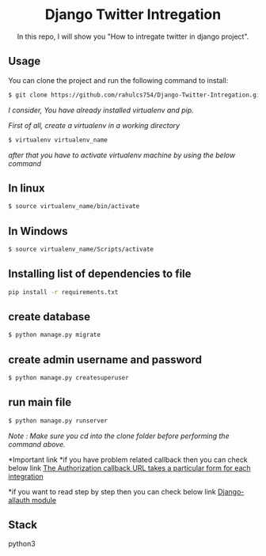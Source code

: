 
<div align="center"><h1> Django Twitter Intregation </h1> </div>
<div align="center"> In this repo, I will show you "How to intregate twitter in django project". </div>


Usage
-------
You can clone the project and run the following command to install: 

```bash
$ git clone https://github.com/rahulcs754/Django-Twitter-Intregation.git
```

*I consider, You have already installed virtualenv and pip.*

*First of all, create a virtualenv in a working directory*

```bash
$ virtualenv virtualenv_name
```
*after that you have to activate virtualenv machine by using the below command*

In linux
--------
```bash
$ source virtualenv_name/bin/activate
```
In Windows
------------
```bash
$ source virtualenv_name/Scripts/activate
```


 Installing list of dependencies to file
-----------------------------------------
```bash
pip install -r requirements.txt
```

create database  
-----------------
```bash
$ python manage.py migrate
```

 create admin username and password
------------------------------------
```bash
$ python manage.py createsuperuser
```

run main file 
-------------
```bash
$ python manage.py runserver
```

*Note  : Make sure you cd into the *clone* folder before performing the command above.*

*Important link 
*if you have problem related callback then you can check below link 
<a href="https://django-allauth.readthedocs.io/en/latest/providers.html" target="_blank"> The Authorization callback URL takes a particular form for each integration</a>

*if you want to read step by step then you can check below link
<a href="https://django-allauth.readthedocs.io/en/latest/providers.html" target="_blank">
 Django-allauth module</a>


Stack
------
python3




